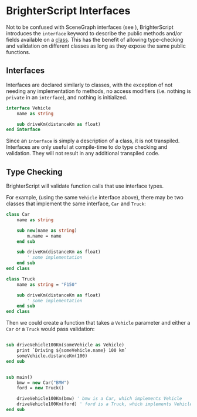 # BrighterScript Interfaces

Not to be confused with SceneGraph interfaces (see [<interfaces>](https://developer.roku.com/en-ca/docs/references/scenegraph/xml-elements/interface.md)), BrighterScript introduces the `interface` keyword to describe the public methods and/or fields available on a [class](class.md). This has the benefit of allowing type-checking and validation on different classes as long as they expose the same public functions.

## Interfaces

Interfaces are declared similarly to classes, with the exception of not needing any implementation fo methods, no access modifiers (i.e. nothing is `private` in an `interface`), and nothing is initialized.

```vb
interface Vehicle
    name as string

    sub driveKm(distanceKm as float)
end interface
```

Since an `interface` is simply a description of a class, it is not transpiled. Interfaces are only useful at compile-time to do type checking and validation. They will not result in any additional transpiled code.

## Type Checking

BrighterScript will validate function calls that use interface types.

For example, (using the same `Vehicle` interface above), there may be two classes that implement the same interface, `Car` and `Truck`:

```vb
class Car
    name as string

    sub new(name as string)
        m.name = name
    end sub

    sub driveKm(distanceKm as float)
        ' some implementation
    end sub
end class

class Truck
    name as string = "F150"

    sub driveKm(distanceKm as float)
        ' some implementation
    end sub
end class
```

Then we could create a function that takes a `Vehicle` parameter and either a `Car` or a `Truck` would pass validation:

```vb

sub driveVehicle100Km(someVehicle as Vehicle)
    print `Driving ${someVehicle.name} 100 km`
    someVehicle.distanceKm(100)
end sub


sub main()
    bmw = new Car("BMW")
    ford = new Truck()

    driveVehicle100Km(bmw) ' bmw is a Car, which implements Vehicle
    driveVehicle100Km(ford) ' ford is a Truck, which implements Vehicle
end sub
```
